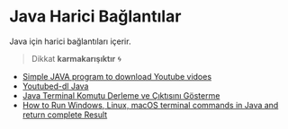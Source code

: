 # Java Harici Bağlantılar

Java için harici bağlantıları içerir.

> Dikkat **karmakarışıktır** 🌀

- [Simple JAVA program to download Youtube vidoes](https://chillyfacts.com/simple-java-program-download-youtube-vidoes/)
- [Youtubed-dl Java](https://github.com/sapher/youtubedl-java)
- [Java Terminal Komutu Derleme ve Çıktısını Gösterme](https://stackoverflow.com/a/5711150)
- [How to Run Windows, Linux, macOS terminal commands in Java and return complete Result](https://crunchify.com/how-to-run-windowsmac-commands-in-java-and-return-the-text-result/)
